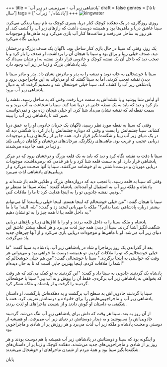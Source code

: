 +++
title = 'پادشاهی زیر آب - سرزمینی در زیر آب'
draft = false
genres = ['تا ۵ سال']
tags = [' پادشاه', ' زیرآب']
+++
![kingwater](/75.KingWater.jpg)

روزی روزگاری، در یک دهکده کوچک کنار دریا، پسری کوچک به نام سینا زندگی می‌کرد. سینا عاشق دریا و ماهی‌ها بود و همیشه دوست داشت که رازهای زیر آب را کشف کند. او هر روز به ساحل می‌رفت و ساعت‌ها کنار آب بازی می‌کرد و به ماهی‌ها و موجودات دریایی نگاه می‌کرد.

یک روز، وقتی که سینا در حال بازی کنار ساحل بود، ناگهان یک صدف بزرگ و درخشان دید. صدف خیلی زیبا و براق بود و سینا با هیجان آن را برداشت. او صدف را باز کرد و با تعجب دید که داخل آن یک نقشه کوچک و جادویی قرار دارد. نقشه به او نشان می‌داد که یک پادشاهی بزرگ و زیبا در زیر آب وجود دارد.

سینا با خوشحالی به خانه دوید و نقشه را به پدر و مادرش نشان داد. پدر و مادر سینا با دیدن نقشه تعجب کردند، اما به سینا گفتند که او می‌تواند به این ماجراجویی برود و پادشاهی زیر آب را کشف کند. سینا خیلی خوشحال شد و تصمیم گرفت که به دنبال پادشاهی زیر آب برود.

او لباس شنا پوشید و با نقشه‌اش به سمت دریا رفت. وقتی که به ساحل رسید، نقشه را باز کرد و دید که باید به یک نقطه خاص در دریا شنا کند. سینا با شجاعت به آب پرید و به سمت نقطه‌ای که نقشه نشان می‌داد شنا کرد. او خیلی هیجان زده بود و نمی‌توانست صبر کند تا پادشاهی زیر آب را ببیند.

وقتی که سینا به نقطه مورد نظر رسید، ناگهان یک جریان جادویی او را به عمق دریا کشاند. سینا چشمانش را بست و وقتی که دوباره چشمانش را باز کرد، با شگفتی دید که در یک دنیای زیر آب زیبا و شگفت‌انگیز قرار دارد. همه جا پر از رنگ‌های زیبا و موجودات دریایی عجیب و غریب بود. ماهی‌های رنگارنگ، مرجان‌های درخشان و گیاهان دریایی بلند و زیبا در همه جا دیده می‌شدند.

سینا با دقت به نقشه نگاه کرد و دید که باید به یک قلعه بزرگ و درخشان برود که در مرکز پادشاهی قرار دارد. او به سمت قلعه شنا کرد و با هر قدمی که برمی‌داشت، موجودات دریایی مهربان و دوست‌داشتنی به او خوشامد می‌گفتند. سینا با آنها صحبت می‌کرد و از زیبایی‌های پادشاهی لذت می‌برد.

وقتی که سینا به قلعه رسید، با تعجب دید که دروازه‌های بزرگ و طلایی قلعه باز شده‌اند و پادشاه و ملکه زیر آب به استقبال او آمده‌اند. پادشاه گفت: "سلام سینا! ما منتظر تو بودیم. نقشه جادویی تو را به اینجا هدایت کرد تا ما را ملاقات کنی."

سینا با هیجان گفت: "من خیلی خوشحالم که اینجا هستم. اینجا خیلی زیباست! آیا می‌توانم بیشتر درباره پادشاهی شما بدانم؟" ملکه با مهربانی لبخند زد و گفت: "بله، البته! بیا با ما به داخل قلعه بیا تا همه چیز را به تو نشان دهیم."

پادشاه و ملکه سینا را به داخل قلعه بردند و او را با اتاق‌های زیبا و باغ‌های دریایی شگفت‌انگیز آشنا کردند. سینا از دیدن همه چیز لذت می‌برد و هر لحظه بیشتر عاشق این دنیای زیر آب می‌شد. او با ماهی‌ها و موجودات دریایی بازی می‌کرد و از آنها چیزهای جدید یاد می‌گرفت.

بعد از گذراندن یک روز پرماجرا و شاد در پادشاهی زیر آب، پادشاه به سینا گفت: "ما خیلی خوشحالیم که تو را ملاقات کردیم. تو همیشه دوست ما خواهی بود و می‌توانی هر وقت که خواستی به اینجا برگردی." سینا با خوشحالی گفت: "من هم خیلی خوشحالم که شما را ملاقات کردم. اینجا بهترین جایی است که تا به حال دیده‌ام!"

پادشاه یک گردنبند جادویی به سینا داد و گفت: "این گردنبند به تو کمک می‌کند که هر وقت که بخواهی به پادشاهی زیر آب برگردی. فقط آن را بپوش و به آب بپر." سینا با خوشحالی گردنبند را گرفت و از پادشاه و ملکه تشکر کرد.

سینا با گردنبند جادویی‌اش به سطح آب برگشت و به دهکده‌اش بازگشت. او داستان پادشاهی زیر آب و ماجراجویی‌هایش را برای خانواده و دوستانش تعریف کرد. همه با شگفتی به داستان او گوش دادند و از شنیدن ماجراهای او لذت بردند.

از آن روز به بعد، سینا هر وقت که دلش برای پادشاهی زیر آب تنگ می‌شد، گردنبند جادویی‌اش را می‌پوشید و به دیدار دوستانش در دنیای زیر آب می‌رفت. او همیشه از دوستی و محبت پادشاه و ملکه زیر آب لذت می‌برد و هر روزش پر از شادی و ماجراجویی بود.

و اینگونه بود که سینا و دوستانش در پادشاهی زیر آب همیشه با هم دوست بودند و هر روز پر از شادی و ماجراجویی‌های جدید می‌شدند. دهکده کوچک و زیبا پر از داستان‌های شگفت‌انگیز سینا بود و همهٔ مردم از شنیدن ماجراهای او خوشحال می‌شدند.

پایان